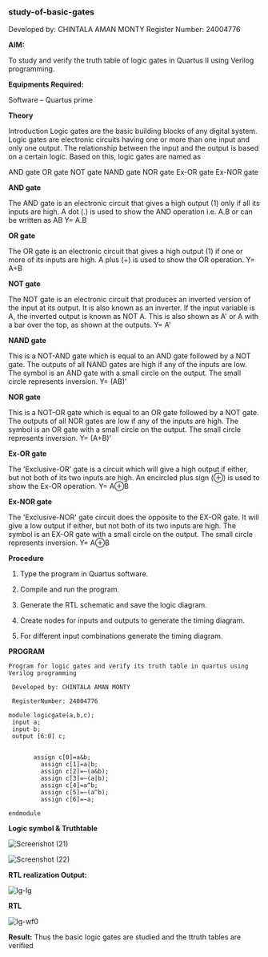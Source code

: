 ### study-of-basic-gates
Developed by: CHINTALA AMAN MONTY
Register Number: 24004776 

**AIM:** 

To study and verify the truth table of logic gates in Quartus II using Verilog programming.

**Equipments Required:**

Software – Quartus prime 

**Theory**

Introduction Logic gates are the basic building blocks of any digital system. Logic gates are electronic circuits having one or more than one input and only one output. The relationship between the input and the output is based on a certain logic. Based on this, logic gates are named as

AND gate OR gate NOT gate NAND gate NOR gate Ex-OR gate Ex-NOR gate

**AND gate**

The AND gate is an electronic circuit that gives a high output (1) only if all its inputs are high. A dot (.) is used to show the AND operation i.e. A.B or can be written as AB
Y= A.B

**OR gate** 

The OR gate is an electronic circuit that gives a high output (1) if one or more of its inputs are high. A plus (+) is used to show the OR operation.
Y= A+B

**NOT gate**

The NOT gate is an electronic circuit that produces an inverted version of the input at its output. It is also known as an inverter. If the input variable is A, the inverted output is known as NOT A. This is also shown as A' or A with a bar over the top, as shown at the outputs.
Y= A'

**NAND gate**

This is a NOT-AND gate which is equal to an AND gate followed by a NOT gate. The outputs of all NAND gates are high if any of the inputs are low. The symbol is an AND gate with a small circle on the output. The small circle represents inversion.
Y= (AB)’

**NOR gate**

This is a NOT-OR gate which is equal to an OR gate followed by a NOT gate. The outputs of all NOR gates are low if any of the inputs are high. The symbol is an OR gate with a small circle on the output. The small circle represents inversion.
Y= (A+B)’

**Ex-OR gate**

The 'Exclusive-OR' gate is a circuit which will give a high output if either, but not both of its two inputs are high. An encircled plus sign (⊕) is used to show the Ex-OR operation.
Y= A⊕B

**Ex-NOR gate**

The 'Exclusive-NOR' gate circuit does the opposite to the EX-OR gate. It will give a low output if either, but not both of its two inputs are high. The symbol is an EX-OR gate with a small circle on the output. The small circle represents inversion.
Y= A⊕B

**Procedure** 

1.	Type the program in Quartus software.

2.	Compile and run the program.

3.	Generate the RTL schematic and save the logic diagram.

4.	Create nodes for inputs and outputs to generate the timing diagram.

5.	For different input combinations generate the timing diagram.


**PROGRAM**
```
Program for logic gates and verify its truth table in quartus using Verilog programming

 Developed by: CHINTALA AMAN MONTY
 
 RegisterNumber: 24004776
```

```
module logicgate(a,b,c);
 input a;
 input b;
 output [6:0] c;
 
 
       assign c[0]=a&b;
		 assign c[1]=a|b;
		 assign c[2]=~(a&b);
		 assign c[3]=~(a|b);
		 assign c[4]=a^b;
		 assign c[5]=~(a^b);
		 assign c[6]=~a;
		 
endmodule

```
 
**Logic symbol & Truthtable**


![Screenshot (21)](https://github.com/user-attachments/assets/13dacfc1-53ca-4797-8c89-dae89f67a4ef)


![Screenshot (22)](https://github.com/user-attachments/assets/95762bf6-3a5f-45d2-b238-3545b654b4b0)


**RTL realization Output:** 

![lg-lg](https://github.com/user-attachments/assets/a30c0d37-7c6b-4a2f-9a32-533b2fec149b)


**RTL**


![lg-wf0](https://github.com/user-attachments/assets/f835eaf6-41f1-4c9c-971d-9e0231e39411)


**Result:**
Thus the basic logic gates are studied and the ttruth tables are verified



